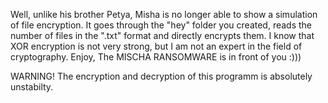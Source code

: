 Well, unlike his brother Petya, Misha is no longer able to show a simulation of file encryption. 
It goes through the "hey" folder you created, reads the number of files in the ".txt" format and directly encrypts them. 
I know that XOR encryption is not very strong, but I am not an expert in the field of cryptography. Enjoy, The MISCHA RANSOMWARE is in front of you :)))

WARNING! The encryption and decryption of this programm is absolutely unstabilty. 
